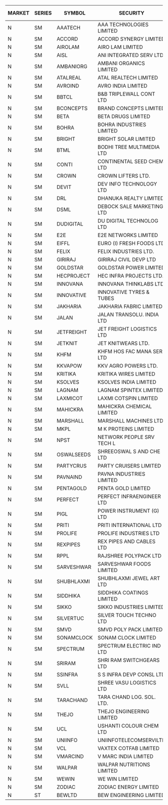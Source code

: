 


| MARKET | SERIES | SYMBOL | SECURITY | PREV CL PR | OPEN PRICE | HIGH PRICE | LOW PRICE | CLOSE PRICE | NET TRDVAL | NET TRDQTY | CORP IND | HI 52 WK | LO 52 WK |
| ----- | ----- | ----- | ----- | ----- | ----- | ----- | ----- | ----- | ----- | ----- | ----- | ----- | ----- |
| N | SM | AAATECH | AAA TECHNOLOGIES LIMITED | 50.10 | 51.00 | 52.00 | 51.00 | 52.00 | 465000.00 | 9000 |  | 72.45 | 42.00 |
| N | SM | ACCORD | ACCORD SYNERGY LIMITED | 19.00 | 19.95 | 19.95 | 19.95 | 19.95 | 39900.00 | 2000 |  | 27.00 | 14.45 |
| N | SM | AIROLAM | AIRO LAM LIMITED | 50.00 | 51.50 | 60.00 | 50.50 | 60.00 | 17133000.00 | 297000 |  | 60.00 | 19.25 |
| N | SM | AISL | ANI INTEGRATED SERV LTD. | 38.75 | 38.00 | 38.00 | 37.50 | 37.50 | 135600.00 | 3600 |  | 55.40 | 18.10 |
| N | SM | AMBANIORG | AMBANI ORGANICS LIMITED | 87.45 | 91.80 | 91.80 | 91.80 | 91.80 | 367200.00 | 4000 |  | 114.85 | 43.70 |
| N | SM | ATALREAL | ATAL REALTECH LIMITED | 137.50 | 141.00 | 144.35 | 141.00 | 144.30 | 3215600.00 | 22400 |  | 144.35 | 30.95 |
| N | SM | AVROIND | AVRO INDIA LIMITED | 66.80 | 65.00 | 65.00 | 65.00 | 65.00 | 390000.00 | 6000 |  | 84.95 | 35.00 |
| N | SM | BBTCL | B&B TRIPLEWALL CONT LTD | 97.00 | 98.00 | 98.00 | 98.00 | 98.00 | 294000.00 | 3000 |  | 99.30 | 27.20 |
| N | SM | BCONCEPTS | BRAND CONCEPTS LIMITED | 31.35 | 30.00 | 32.90 | 30.00 | 32.90 | 2134350.00 | 69000 |  | 38.00 | 14.55 |
| N | SM | BETA | BETA DRUGS LIMITED | 400.00 | 409.80 | 440.00 | 409.80 | 440.00 | 8931460.00 | 20800 |  | 440.00 | 92.00 |
| N | SM | BOHRA | BOHRA INDUSTRIES LIMITED | 3.45 | 3.60 | 3.60 | 3.60 | 3.60 | 7200.00 | 2000 |  | 7.25 | .95 |
| N | SM | BRIGHT | BRIGHT SOLAR LIMITED | 5.25 | 5.15 | 5.15 | 5.00 | 5.00 | 4150950.00 | 828000 |  | 15.55 | 4.60 |
| N | SM | BTML | BODHI TREE MULTIMEDIA LTD | 111.00 | 111.00 | 115.00 | 111.00 | 113.00 | 1233600.00 | 10800 |  | 117.70 | 64.05 |
| N | SM | CONTI | CONTINENTAL SEED CHEM LTD | 7.20 | 7.20 | 7.20 | 7.20 | 7.20 | 23997.60 | 3333 |  | 14.60 | 5.20 |
| N | SM | CROWN | CROWN LIFTERS LTD. | 119.00 | 118.80 | 119.00 | 118.80 | 119.00 | 237800.00 | 2000 |  | 122.65 | 38.00 |
| N | SM | DEVIT | DEV INFO TECHNOLOGY LTD | 139.50 | 141.00 | 141.00 | 135.00 | 135.00 | 625500.00 | 4500 |  | 142.00 | 85.00 |
| N | SM | DRL | DHANUKA REALTY LIMITED | 11.90 | 12.45 | 12.45 | 12.45 | 12.45 | 74700.00 | 6000 |  | 12.45 | 7.50 |
| N | SM | DSML | DEBOCK SALE MARKETING LTD | 39.55 | 41.50 | 41.50 | 40.20 | 41.50 | 1976100.00 | 48000 |  | 41.50 | 5.75 |
| N | SM | DUDIGITAL | DU DIGITAL TECHNOLOG LTD | 110.75 | 105.25 | 105.25 | 105.25 | 105.25 | 421000.00 | 4000 |  | 150.05 | 105.25 |
| N | SM | E2E | E2E NETWORKS LIMITED | 46.00 | 45.50 | 48.30 | 45.50 | 45.50 | 1042100.00 | 22000 |  | 61.30 | 26.20 |
| N | SM | EIFFL | EURO (I) FRESH FOODS LTD | 88.70 | 92.75 | 93.10 | 92.75 | 93.10 | 223040.00 | 2400 |  | 129.40 | 64.80 |
| N | SM | FELIX | FELIX INDUSTRIES LTD. | 43.75 | 42.00 | 42.00 | 41.85 | 41.85 | 335400.00 | 8000 |  | 51.25 | 31.00 |
| N | SM | GIRIRAJ | GIRIRAJ CIVIL DEVP LTD | 78.80 | 81.00 | 81.00 | 81.00 | 81.00 | 97200.00 | 1200 |  | 96.60 | 63.65 |
| N | SM | GOLDSTAR | GOLDSTAR POWER LIMITED | 22.10 | 23.00 | 23.00 | 22.00 | 22.00 | 402000.00 | 18000 |  | 24.05 | 19.70 |
| N | SM | HECPROJECT | HEC INFRA PROJECTS LTD. | 155.80 | 163.55 | 163.55 | 163.55 | 163.55 | 196260.00 | 1200 |  | 163.55 | 95.95 |
| N | SM | INNOVANA | INNOVANA THINKLABS LTD. | 140.00 | 140.00 | 140.00 | 140.00 | 140.00 | 140000.00 | 1000 |  | 210.95 | 70.25 |
| N | SM | INNOVATIVE | INNOVATIVE TYRES & TUBES | 10.50 | 10.50 | 10.90 | 10.50 | 10.50 | 222900.00 | 21000 |  | 20.45 | 5.65 |
| N | SM | JAKHARIA | JAKHARIA FABRIC LIMITED | 161.00 | 161.00 | 161.00 | 161.00 | 161.00 | 1159200.00 | 7200 |  | 215.05 | 140.00 |
| N | SM | JALAN | JALAN TRANSOLU. INDIA LTD | 12.70 | 13.30 | 13.30 | 13.30 | 13.30 | 79800.00 | 6000 |  | 14.90 | 2.75 |
| N | SM | JETFREIGHT | JET FREIGHT LOGISTICS LTD | 50.00 | 52.50 | 52.50 | 51.25 | 51.25 | 415000.00 | 8000 |  | 52.50 | 13.20 |
| N | SM | JETKNIT | JET KNITWEARS LTD. | 44.00 | 45.00 | 45.00 | 45.00 | 45.00 | 135000.00 | 3000 |  | 54.20 | 18.00 |
| N | SM | KHFM | KHFM HOS FAC MANA SER LTD | 58.00 | 63.75 | 63.75 | 59.05 | 60.10 | 918450.00 | 15000 |  | 63.75 | 25.75 |
| N | SM | KKVAPOW | KKV AGRO POWERS LTD. | 1033.90 | 1034.00 | 1034.00 | 1034.00 | 1034.00 | 517000.00 | 500 |  | 1177.00 | 340.00 |
| N | SM | KRITIKA | KRITIKA WIRES LIMITED | 34.00 | 34.50 | 34.50 | 34.50 | 34.50 | 1380000.00 | 40000 |  | 38.50 | 31.00 |
| N | SM | KSOLVES | KSOLVES INDIA LIMITED | 369.50 | 370.00 | 379.95 | 362.10 | 365.35 | 11820840.00 | 32000 |  | 1718.20 | 212.00 |
| N | SM | LAGNAM | LAGNAM SPINTEX LIMITED | 39.50 | 38.55 | 40.50 | 38.55 | 40.50 | 835200.00 | 21000 |  | 49.25 | 6.60 |
| N | SM | LAXMICOT | LAXMI COTSPIN LIMITED | 21.80 | 21.80 | 22.85 | 21.80 | 22.85 | 405000.00 | 18000 |  | 36.55 | 7.50 |
| N | SM | MAHICKRA | MAHICKRA CHEMICAL LIMITED | 80.45 | 80.15 | 82.15 | 80.15 | 81.15 | 849150.00 | 10500 |  | 95.00 | 70.60 |
| N | SM | MARSHALL | MARSHALL MACHINES LTD | 31.10 | 31.15 | 33.25 | 31.15 | 32.95 | 391800.00 | 12000 |  | 43.15 | 6.70 |
| N | SM | MKPL | M K PROTEINS LIMITED | 87.60 | 91.95 | 91.95 | 91.95 | 91.95 | 367800.00 | 4000 |  | 91.95 | 75.10 |
| N | SM | NPST | NETWORK PEOPLE SRV TECH L | 73.00 | 72.00 | 72.00 | 71.50 | 71.50 | 344160.00 | 4800 |  | 75.00 | 67.00 |
| N | SM | OSWALSEEDS | SHREEOSWAL S AND CHE LTD | 33.70 | 35.35 | 35.35 | 35.35 | 35.35 | 141400.00 | 4000 |  | 50.45 | 28.00 |
| N | SM | PARTYCRUS | PARTY CRUISERS LIMITED | 23.35 | 23.95 | 24.50 | 23.25 | 23.25 | 572600.00 | 24000 |  | 39.90 | 16.50 |
| N | SM | PAVNAIND | PAVNA INDUSTRIES LIMITED | 195.65 | 197.00 | 213.30 | 197.00 | 213.30 | 2140800.00 | 10400 |  | 215.00 | 165.05 |
| N | SM | PENTAGOLD | PENTA GOLD LIMITED | 72.00 | 75.20 | 75.50 | 75.20 | 75.30 | 12881400.00 | 171000 |  | 115.00 | 15.60 |
| N | SM | PERFECT | PERFECT INFRAENGINEER LTD | 11.40 | 11.95 | 11.95 | 11.95 | 11.95 | 71700.00 | 6000 |  | 12.55 | 8.25 |
| N | SM | PIGL | POWER INSTRUMENT (G) LTD | 61.90 | 64.20 | 64.95 | 64.20 | 64.95 | 904200.00 | 14000 |  | 88.60 | 10.20 |
| N | SM | PRITI | PRITI INTERNATIONAL LTD | 262.10 | 264.00 | 270.50 | 264.00 | 270.50 | 9812720.00 | 36800 |  | 270.50 | 66.80 |
| N | SM | PROLIFE | PROLIFE INDUSTRIES LTD | 98.35 | 98.00 | 98.00 | 98.00 | 98.00 | 294000.00 | 3000 |  | 117.00 | 33.25 |
| N | SM | REXPIPES | REX PIPES AND CABLES LTD | 47.50 | 45.15 | 45.15 | 45.15 | 45.15 | 361200.00 | 8000 |  | 64.35 | 26.00 |
| N | SM | RPPL | RAJSHREE POLYPACK LTD | 168.00 | 165.00 | 165.00 | 164.00 | 165.00 | 659000.00 | 4000 |  | 200.00 | 70.50 |
| N | SM | SARVESHWAR | SARVESHWAR FOODS LIMITED | 28.00 | 26.60 | 26.60 | 26.60 | 26.60 | 85120.00 | 3200 |  | 37.85 | 9.60 |
| N | SM | SHUBHLAXMI | SHUBHLAXMI JEWEL ART LTD | 13.50 | 13.50 | 13.50 | 12.85 | 12.85 | 39200.00 | 3000 |  | 29.40 | 11.20 |
| N | SM | SIDDHIKA | SIDDHIKA COATINGS LIMITED | 86.00 | 86.95 | 89.00 | 82.00 | 85.45 | 3285400.00 | 38000 |  | 89.00 | 45.00 |
| N | SM | SIKKO | SIKKO INDUSTRIES LIMITED | 32.50 | 33.00 | 33.00 | 33.00 | 33.00 | 264000.00 | 8000 |  | 33.00 | 11.60 |
| N | SM | SILVERTUC | SILVER TOUCH TECHNO LTD | 181.50 | 188.35 | 189.95 | 186.10 | 189.40 | 5479000.00 | 29000 |  | 194.80 | 72.00 |
| N | SM | SMVD | SMVD POLY PACK LIMITED | 15.20 | 15.95 | 15.95 | 15.00 | 15.00 | 157600.00 | 10000 |  | 24.40 | 7.40 |
| N | SM | SONAMCLOCK | SONAM CLOCK LIMITED | 63.55 | 66.00 | 66.00 | 61.00 | 64.95 | 1147050.00 | 18000 |  | 66.15 | 39.00 |
| N | SM | SPECTRUM | SPECTRUM ELECTRIC IND LTD | 56.00 | 56.50 | 56.50 | 56.50 | 56.50 | 226000.00 | 4000 |  | 68.00 | 45.60 |
| N | SM | SRIRAM | SHRI RAM SWITCHGEARS LTD | 13.25 | 13.40 | 13.40 | 13.40 | 13.40 | 80400.00 | 6000 |  | 18.50 | 11.20 |
| N | SM | SSINFRA | S S INFRA DEVP CONSL LTD | 10.00 | 10.50 | 10.50 | 10.00 | 10.00 | 91500.00 | 9000 |  | 10.50 | 5.65 |
| N | SM | SVLL | SHREE VASU LOGISTICS LTD | 103.00 | 105.00 | 105.00 | 104.00 | 104.00 | 209000.00 | 2000 |  | 105.00 | 76.00 |
| N | SM | TARACHAND | TARA CHAND LOG. SOL. LTD. | 35.30 | 36.95 | 37.45 | 36.95 | 37.45 | 148800.00 | 4000 |  | 52.35 | 26.00 |
| N | SM | THEJO | THEJO ENGINEERING LIMITED | 2600.00 | 2648.00 | 2700.00 | 2615.00 | 2615.00 | 6253245.00 | 2350 |  | 2999.95 | 980.00 |
| N | SM | UCL | USHANTI COLOUR CHEM LTD | 40.25 | 40.50 | 40.50 | 40.50 | 40.50 | 81000.00 | 2000 |  | 56.00 | 24.00 |
| N | SM | UNIINFO | UNIINFOTELECOMSERVILTD | 23.75 | 24.75 | 24.80 | 24.00 | 24.75 | 489800.00 | 20000 |  | 27.45 | 7.85 |
| N | SM | VCL | VAXTEX COTFAB LIMITED | 73.50 | 70.05 | 73.00 | 70.00 | 70.00 | 639150.00 | 9000 |  | 74.60 | 17.00 |
| N | SM | VMARCIND | V MARC INDIA LIMITED | 32.50 | 34.80 | 34.80 | 33.00 | 34.00 | 508500.00 | 15000 |  | 45.00 | 25.35 |
| N | SM | WALPAR | WALPAR NUTRITIONS LIMITED | 33.40 | 35.00 | 35.05 | 35.00 | 35.05 | 140100.00 | 4000 |  | 51.50 | 31.55 |
| N | SM | WEWIN | WE WIN LIMITED | 15.60 | 16.35 | 16.35 | 16.35 | 16.35 | 49050.00 | 3000 |  | 55.15 | 13.05 |
| N | SM | ZODIAC | ZODIAC ENERGY LIMITED | 27.60 | 27.05 | 27.50 | 27.00 | 27.50 | 326200.00 | 12000 |  | 30.80 | 11.50 |
| N | ST | BEWLTD | BEW ENGINEERING LIMITED | 170.75 | 179.25 | 179.25 | 179.25 | 179.25 | 1434000.00 | 8000 |  | 179.25 | 127.60 |



